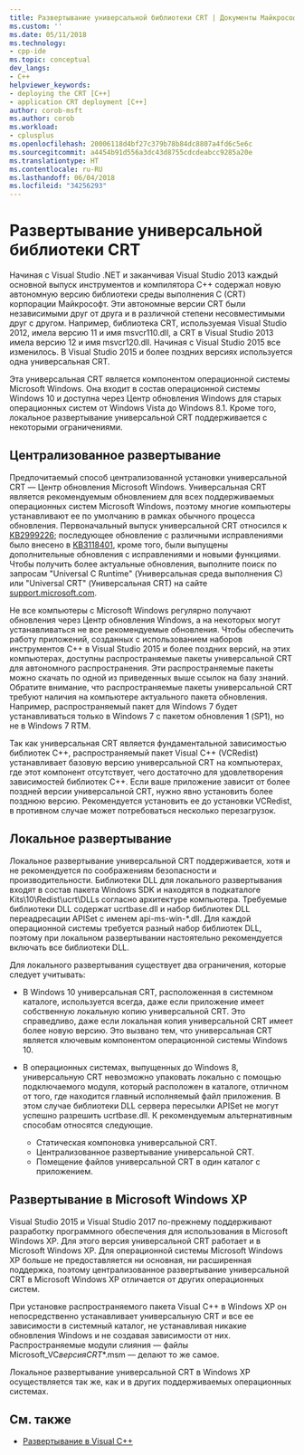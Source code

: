 ```yaml
---
title: Развертывание универсальной библиотеки CRT | Документы Майкрософт
ms.custom: ''
ms.date: 05/11/2018
ms.technology:
- cpp-ide
ms.topic: conceptual
dev_langs:
- C++
helpviewer_keywords:
- deploying the CRT [C++]
- application CRT deployment [C++]
author: corob-msft
ms.author: corob
ms.workload:
- cplusplus
ms.openlocfilehash: 20006118d4bf27c379b78b84dc8807a4fd6c5e6c
ms.sourcegitcommit: a4454b91d556a3dc43d8755cdcdeabcc9285a20e
ms.translationtype: HT
ms.contentlocale: ru-RU
ms.lasthandoff: 06/04/2018
ms.locfileid: "34256293"
---
```

# <a name="universal-crt-deployment"></a>Развертывание универсальной библиотеки CRT

Начиная с Visual Studio .NET и заканчивая Visual Studio 2013 каждый основной выпуск инструментов и компилятора C++ содержал новую автономную версию библиотеки среды выполнения C (CRT) корпорации Майкрософт. Эти автономные версии CRT были независимыми друг от друга и в различной степени несовместимыми друг с другом. Например, библиотека CRT, используемая Visual Studio 2012, имела версию 11 и имя msvcr110.dll, а CRT в Visual Studio 2013 имела версию 12 и имя msvcr120.dll. Начиная с Visual Studio 2015 все изменилось. В Visual Studio 2015 и более поздних версиях используется одна универсальная CRT.

Эта универсальная CRT является компонентом операционной системы Microsoft Windows. Она входит в состав операционной системы Windows 10 и доступна через Центр обновления Windows для старых операционных систем от Windows Vista до Windows 8.1. Кроме того, локальное развертывание универсальной CRT поддерживается с некоторыми ограничениями.

## <a name="central-deployment"></a>Централизованное развертывание

Предпочитаемый способ централизованной установки универсальной CRT — Центр обновления Microsoft Windows. Универсальная CRT является рекомендуемым обновлением для всех поддерживаемых операционных систем Microsoft Windows, поэтому многие компьютеры устанавливают ее по умолчанию в рамках обычного процесса обновления. Первоначальный выпуск универсальной CRT относился к [KB2999226](https://support.microsoft.com/en-us/kb/2999226); последующее обновление с различными исправлениями было внесено в [KB3118401](https://support.microsoft.com/en-us/kb/3118401), кроме того, были выпущены дополнительные обновления с исправлениями и новыми функциями. Чтобы получить более актуальные обновления, выполните поиск по запросам "Universal C Runtime" (Универсальная среда выполнения C) или "Universal CRT" (Универсальная CRT) на сайте [support.microsoft.com](https://support.microsoft.com).

Не все компьютеры с Microsoft Windows регулярно получают обновления через Центр обновления Windows, а на некоторых могут устанавливаться не все рекомендуемые обновления. Чтобы обеспечить работу приложений, созданных с использованием наборов инструментов C++ в Visual Studio 2015 и более поздних версий, на этих компьютерах, доступны распространяемые пакеты универсальной CRT для автономного распространения. Эти распространяемые пакеты можно скачать по одной из приведенных выше ссылок на базу знаний. Обратите внимание, что распространяемые пакеты универсальной CRT требуют наличия на компьютере актуального пакета обновления. Например, распространяемый пакет для Windows 7 будет устанавливаться только в Windows 7 с пакетом обновления 1 (SP1), но не в Windows 7 RTM.

Так как универсальная CRT является фундаментальной зависимостью библиотек C++, распространяемый пакет Visual C++ (VCRedist) устанавливает базовую версию универсальной CRT на компьютерах, где этот компонент отсутствует, чего достаточно для удовлетворения зависимостей библиотек C++. Если ваше приложение зависит от более поздней версии универсальной CRT, нужно явно установить более позднюю версию. Рекомендуется установить ее до установки VCRedist, в противном случае может потребоваться несколько перезагрузок.

## <a name="local-deployment"></a>Локальное развертывание

Локальное развертывание универсальной CRT поддерживается, хотя и не рекомендуется по соображениям безопасности и производительности.  Библиотеки DLL для локального развертывания входят в состав пакета Windows SDK и находятся в подкаталоге Kits\\10\\Redist\\ucrt\\DLLs согласно архитектуре компьютера. Требуемые библиотеки DLL содержат ucrtbase.dll и набор библиотек DLL переадресации APISet с именем api-ms-win-\*.dll. Для каждой операционной системы требуется разный набор библиотек DLL, поэтому при локальном развертывании настоятельно рекомендуется включать все библиотеки DLL.

Для локального развертывания существует два ограничения, которые следует учитывать:

- В Windows 10 универсальная CRT, расположенная в системном каталоге, используется всегда, даже если приложение имеет собственную локальную копию универсальной CRT. Это справедливо, даже если локальная копия универсальной CRT имеет более новую версию. Это вызвано тем, что универсальная CRT является ключевым компонентом операционной системы Windows 10.

- В операционных системах, выпущенных до Windows 8, универсальную CRT невозможно упаковать локально с помощью подключаемого модуля, который расположен в каталоге, отличном от того, где находится главный исполняемый файл приложения. В этом случае библиотеки DLL сервера пересылки APISet не могут успешно разрешить ucrtbase.dll. К рекомендуемым альтернативным способам относятся следующие.

  - Статическая компоновка универсальной CRT.
  - Централизованное развертывание универсальной CRT.
  - Помещение файлов универсальной CRT в один каталог с приложением.

## <a name="deployment-on-microsoft-windows-xp"></a>Развертывание в Microsoft Windows XP

Visual Studio 2015 и Visual Studio 2017 по-прежнему поддерживают разработку программного обеспечения для использования в Microsoft Windows XP. Для этого версия универсальной CRT работает и в Microsoft Windows XP. Для операционной системы Microsoft Windows XP больше не предоставляется ни основная, ни расширенная поддержка, поэтому централизованное развертывание универсальной CRT в Microsoft Windows XP отличается от других операционных систем.

При установке распространяемого пакета Visual C++ в Windows XP он непосредственно устанавливает универсальную CRT и все ее зависимости в системный каталог, не устанавливая никакие обновления Windows и не создавая зависимости от них. Распространяемые модули слияния — файлы Microsoft_VC*версия*_CRT_\*.msm — делают то же самое.

Локальное развертывание универсальной CRT в Windows XP осуществляется так же, как и в других поддерживаемых операционных системах.

## <a name="see-also"></a>См. также

- [Развертывание в Visual C++](deployment-in-visual-cpp.md)
